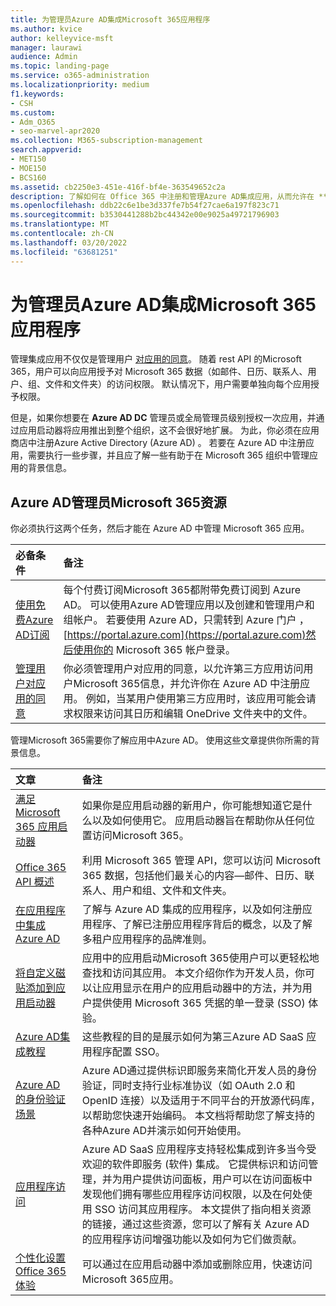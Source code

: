 ```yaml
---
title: 为管理员Azure AD集成Microsoft 365应用程序
ms.author: kvice
author: kelleyvice-msft
manager: laurawi
audience: Admin
ms.topic: landing-page
ms.service: o365-administration
ms.localizationpriority: medium
f1.keywords:
- CSH
ms.custom:
- Adm_O365
- seo-marvel-apr2020
ms.collection: M365-subscription-management
search.appverid:
- MET150
- MOE150
- BCS160
ms.assetid: cb2250e3-451e-416f-bf4e-363549652c2a
description: 了解如何在 Office 365 中注册和管理Azure AD集成应用，从而允许在 **Azure AD DC** 管理员或全局管理员级别 **进行应用授权**。
ms.openlocfilehash: ddb22c6e1be3d337fe7b54f27cae6a197f823c71
ms.sourcegitcommit: b3530441288b2bc44342e00e9025a49721796903
ms.translationtype: MT
ms.contentlocale: zh-CN
ms.lasthandoff: 03/20/2022
ms.locfileid: "63681251"
---
```

# <a name="integrated-apps-and-azure-ad-for-microsoft-365-administrators"></a>为管理员Azure AD集成Microsoft 365应用程序

管理集成应用不仅仅是管理用户 [对应用的同意](../admin/misc/user-consent.md)。 随着 rest API 的Microsoft 365，用户可以向应用授予对 Microsoft 365 数据（如邮件、日历、联系人、用户、组、文件和文件夹）的访问权限。 默认情况下，用户需要单独向每个应用授予权限。 

但是，如果你想要在 **Azure AD DC** 管理员或全局管理员级别授权一次应用，并通过应用启动器将应用推出到整个组织，这不会很好地扩展。 为此，你必须在应用商店中注册Azure Active Directory (Azure AD) 。 若要在 Azure AD 中注册应用，需要执行一些步骤，并且应了解一些有助于在 Microsoft 365 组织中管理应用的背景信息。
  
## <a name="azure-ad-resources-for-microsoft-365-admins"></a>Azure AD管理员Microsoft 365资源

你必须执行这两个任务，然后才能在 Azure AD 中管理 Microsoft 365 应用。
  
|必备条件|备注|
|:-----|:-----|
|[使用免费Azure AD订阅](../compliance/use-your-free-azure-ad-subscription-in-office-365.md) <br/> |每个付费订阅Microsoft 365都附带免费订阅到 Azure AD。 可以使用Azure AD管理应用以及创建和管理用户和组帐户。 若要使用 Azure AD，只需转到 Azure 门户 ，[https://portal.azure.com](https://portal.azure.com)然后使用你的 Microsoft 365 帐户登录。  <br/> |
|[管理用户对应用的同意](../admin/misc/user-consent.md) <br/> |你必须管理用户对应用的同意，以允许第三方应用访问用户Microsoft 365信息，并允许你在 Azure AD 中注册应用。 例如，当某用户使用第三方应用时，该应用可能会请求权限来访问其日历和编辑 OneDrive 文件夹中的文件。  <br/> |
   
管理Microsoft 365需要你了解应用中Azure AD。 使用这些文章提供你所需的背景信息。
  
|文章|备注|
|:-----|:-----|
|[满足 Microsoft 365 应用启动器](https://support.microsoft.com/office/meet-the-microsoft-365-app-launcher-79f12104-6fed-442f-96a0-eb089a3f476a) <br/> |如果你是应用启动器的新用户，你可能想知道它是什么以及如何使用它。 应用启动器旨在帮助你从任何位置访问Microsoft 365。  <br/> |
|[Office 365 API 概述](/office/office-365-management-api/office-365-management-apis-overview) <br/> |利用 Microsoft 365 管理 API，您可以访问 Microsoft 365 数据，包括他们最关心的内容—邮件、日历、联系人、用户和组、文件和文件夹。 <br/> |
|[在应用程序中集成Azure AD](/azure/active-directory/develop/quickstart-v1-add-azure-ad-app) <br/> | 了解与 Azure AD 集成的应用程序，以及如何注册应用程序、了解已注册应用程序背后的概念，以及了解多租户应用程序的品牌准则。  <br/> |
|[将自定义磁贴添加到应用启动器](/office365/admin/manage/customize-the-app-launcher)  <br/> |应用中的应用启动Microsoft 365使用户可以更轻松地查找和访问其应用。 本文介绍你作为开发人员，你可以让应用显示在用户的应用启动器中的方法，并为用户提供使用 Microsoft 365 凭据的单一登录 (SSO) 体验。  <br/> |
|[Azure AD集成教程](/azure/active-directory/saas-apps/tutorial-list) <br/> |这些教程的目的是展示如何为第三Azure AD SaaS 应用程序配置 SSO。  <br/> |
|[Azure AD 的身份验证场景](/azure/active-directory/develop/authentication-vs-authorization) <br/> |Azure AD通过提供标识即服务来简化开发人员的身份验证，同时支持行业标准协议（如 OAuth 2.0 和 OpenID 连接）以及适用于不同平台的开放源代码库，以帮助您快速开始编码。 本文档将帮助您了解支持的各种Azure AD并演示如何开始使用。  <br/> |
|[应用程序访问](/azure/active-directory/manage-apps/what-is-access-management) <br/> |Azure AD SaaS 应用程序支持轻松集成到许多当今受欢迎的软件即服务 (软件) 集成。 它提供标识和访问管理，并为用户提供访问面板，用户可以在访问面板中发现他们拥有哪些应用程序访问权限，以及在何处使用 SSO 访问其应用程序。 本文提供了指向相关资源的链接，通过这些资源，您可以了解有关 Azure AD 的应用程序访问增强功能以及如何为它们做贡献。  <br/> |
|[个性化设置Office 365体验](https://support.microsoft.com/office/personalize-your-office-365-experience-eb34a21b-52fa-4fbf-a8d5-146132242985) <br/> |可以通过在应用启动器中添加或删除应用，快速访问Microsoft 365应用。  <br/> |
